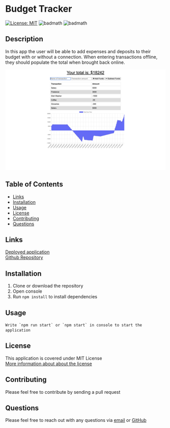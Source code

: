 # Budget Tracker

  [![License: MIT](https://img.shields.io/badge/License-MIT-yellow.svg)](https://opensource.org/licenses/MIT)
  ![badmath](https://img.shields.io/github/languages/top/samersaemeldahr/budget-tracker)
  ![badmath](https://img.shields.io/github/languages/count/samersaemeldahr/budget-tracker)

  ## Description 
  
In this app the user will be able to add expenses and deposits to their budget with or without a connection. When entering transactions offline, they should populate the total when brought back online.

  ![app Screenshot](./Assets/screenshot1.png)

  ## Table of Contents
  
  * [Links](#Links)
  * [Installation](#installation)
  * [Usage](#usage)
  * [License](#license) 
  * [Contributing](#contributing)
  * [Questions](#questions) 

  ## Links

[Deployed application](https://polite-keener-04542.herokuapp.com/)\
[Github Repository](https://github.com/samersaemeldahr/Budget-Tracker)
  
  ## Installation
  1. Clone or download the repository
  1. Open console
  1. Run `npm install` to install dependencies
  
  ## Usage
    Write `npm run start` or `npm start` in console to start the application
  
## License
This application is covered under MIT License<br>[More information about about the license](https://choosealicense.com/licenses/mit/)
  
  ## Contributing
  Please feel free to contribute by sending a pull request

  ## Questions
  Please feel free to reach out with any questions via [email](mailto:samersaemeldahr@gmail.com) or [GitHub](https://www.github.com/samersaemeldahr)